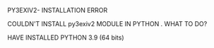 PY3EXIV2- INSTALLATION ERROR
 
 COULDN'T INSTALL py3exiv2 MODULE IN PYTHON .  WHAT TO DO?
 
 HAVE INSTALLED PYTHON 3.9 (64 bits)
